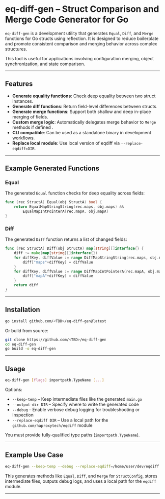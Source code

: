 # eq-diff-gen – Struct Comparison and Merge Code Generator for Go

`eq-diff-gen` is a development utility that generates `Equal`, `Diff`, and `Merge` functions for Go structs using reflection. It is designed to reduce boilerplate and promote consistent comparison and merging behavior across complex structures.

This tool is useful for applications involving configuration merging, object synchronization, and state comparison.

---

## Features

* **Generate equality functions**: Check deep equality between two struct instances.
* **Generate diff functions**: Return field-level differences between structs.
* **Generate merge functions**: Support both shallow and deep in-place merging of fields.<TODO>
* **Custom merge logic**: Automatically delegates merge behavior to `Merge` methods if defined <TODO>.
* **CLI compatible**: Can be used as a standalone binary in development workflows.
* **Replace local module**: Use local version of eqdiff via `--replace-eqdiff=DIR`.

---

## Example Generated Functions

### Equal

The generated `Equal` function checks for deep equality across fields:

```go
func (rec StructA) Equal(obj StructA) bool {
	return EqualMapStringString(rec.maps, obj.maps) &&
		EqualMapIntPointerA(rec.mapA, obj.mapA)
}
```

### Diff

The generated `Diff` function returns a list of changed fields:

```go
func (rec StructA) Diff(obj StructA) map[string][]interface{} {
	diff := make(map[string][]interface{})
	for diffKey, diffValue := range DiffMapStringString(rec.maps, obj.maps) {
		diff["maps"+diffKey] = diffValue
	}
	for diffKey, diffValue := range DiffMapIntPointerA(rec.mapA, obj.mapA) {
		diff["mapA"+diffKey] = diffValue
	}
	return diff
}
```

---

## Installation

```bash
go install github.com/<TBD>/eq-diff-gen@latest
```

Or build from source:

```bash
git clone https://github.com/<TBD>/eq-diff-gen
cd eq-diff-gen
go build -o eq-diff-gen
```

---

## Usage

```bash
eq-diff-gen [flags] importpath.TypeName [...]
```

Options:

* `--keep-temp` – Keep intermediate files like the generated `main.go`
* `--output-dir DIR` – Specify where to write the generated code
* `--debug` – Enable verbose debug logging for troubleshooting or inspection
* `--replace-eqdiff DIR` – Use a local path for the `github.com/haproxytech/eqdiff` module

You must provide fully-qualified type paths (`importpath.TypeName`).

---

## Example Use Case

```bash
eq-diff-gen --keep-temp --debug --replace-eqdiff=/home/user/dev/eqdiff github.com/example/project/config.StructConfig
```

This generates methods like `Equal`, `Diff`, and `Merge` for `StructConfig`, stores intermediate files, outputs debug logs, and uses a local path for the `eqdiff` module.

---

